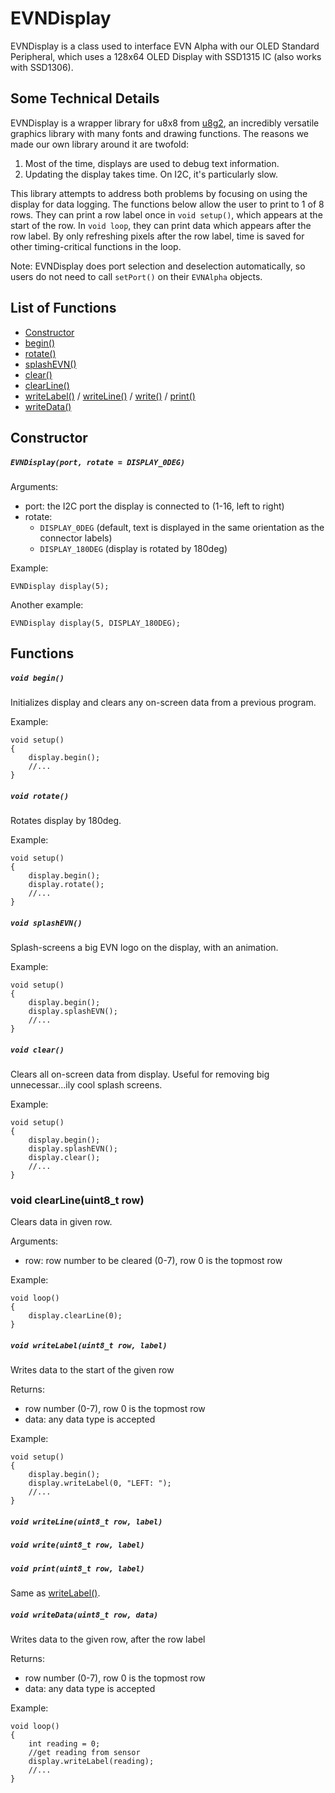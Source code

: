 # EVNDisplay
EVNDisplay is a class used to interface EVN Alpha with our OLED Standard Peripheral, which uses a 128x64 OLED Display with SSD1315 IC (also works with SSD1306).

## Some Technical Details
EVNDisplay is a wrapper library for u8x8 from [u8g2](https://github.com/olikraus/u8g2), an incredibly versatile graphics library with many fonts and drawing functions. The reasons we made our own library around it are twofold:

1. Most of the time, displays are used to debug text information.
2. Updating the display takes time. On I2C, it's particularly slow.


This library attempts to address both problems by focusing on using the display for data logging. The functions below allow the user to print to 1 of 8 rows. They can print a row label once in `void setup()`, which appears at the start of the row. In `void loop`, they can print data which appears after the row label. By only refreshing pixels after the row label, time is saved for other timing-critical functions in the loop.


Note: EVNDisplay does port selection and deselection automatically, so users do not need to call `setPort()` on their `EVNAlpha` objects.


## List of Functions
- [Constructor](#constructor)
- [begin()](#void-begin)
- [rotate()](#void-rotate)
- [splashEVN()](#void-splashevn)
- [clear()](#void-clear)
- [clearLine()](#void-clearlineuint8t-row)
- [writeLabel()](#void-writelabeluint8t-row-label) / [writeLine()](#void-writelineuint8t-row-label) / [write()](#void-writeuint8t-row-label) / [print()](#void-printuint8t-row-label) 
- [writeData()](#void-writedatauint8t-row-data)

## Constructor
##### `EVNDisplay(port, rotate = DISPLAY_0DEG)`

Arguments:
* port: the I2C port the display is connected to (1-16, left to right)
* rotate:
    * `DISPLAY_0DEG` (default, text is displayed in the same orientation as the connector labels)
    * `DISPLAY_180DEG` (display is rotated by 180deg)

Example:
```
EVNDisplay display(5);
```
Another example:
```
EVNDisplay display(5, DISPLAY_180DEG);
```

## Functions
##### `void begin()`
Initializes display and clears any on-screen data from a previous program.

Example:
```
void setup()
{
    display.begin();
    //...
}
```

##### `void rotate()`
Rotates display by 180deg.

Example:
```
void setup()
{
    display.begin();
    display.rotate();
    //...
}
```

##### `void splashEVN()`
Splash-screens a big EVN logo on the display, with an animation.

Example:
```
void setup()
{
    display.begin();
    display.splashEVN();
    //...
}
```

##### `void clear()`
Clears all on-screen data from display. Useful for removing big unnecessar...ily cool splash screens.

Example:
```
void setup()
{
    display.begin();
    display.splashEVN();
    display.clear();
    //...
}
```

### **void clearLine(uint8_t row)**
Clears data in given row.

Arguments:
* row: row number to be cleared (0-7), row 0 is the topmost row

Example:
```
void loop()
{
    display.clearLine(0);
}
```

##### `void writeLabel(uint8_t row, label)`
Writes data to the start of the given row

Returns:
* row number (0-7), row 0 is the topmost row
* data: any data type is accepted

Example:
```
void setup()
{
    display.begin();
    display.writeLabel(0, "LEFT: ");
    //...
}
```

##### `void writeLine(uint8_t row, label)`
##### `void write(uint8_t row, label)`
##### `void print(uint8_t row, label)`
Same as [writeLabel()](#void-writelabeluint8t-row-label).

##### `void writeData(uint8_t row, data)`
Writes data to the given row, after the row label

Returns:
* row number (0-7), row 0 is the topmost row
* data: any data type is accepted

Example:
```
void loop()
{
    int reading = 0;
    //get reading from sensor
    display.writeLabel(reading);
    //...
}
```